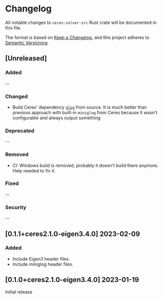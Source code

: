 # Changelog

All notable changes to `ceres-solver-src` Rust crate will be documented in this file.

The format is based on [Keep a Changelog](https://keepachangelog.com/en/1.0.0/),
and this project adheres to [Semantic Versioning](https://semver.org/spec/v2.0.0.html).

## [Unreleased]

### Added

--

### Changed

- Build Ceres' dependency [`glog`](https://github.com/google/glog) from source. It is much better than previous approach with built-in `miniglog` from Ceres because it wasn't configurable and always output something

### Deprecated

--

### Removed

- CI: Windows build is removed, probably it doesn't build there anymore. Help needed to fix it.

### Fixed

--

### Security

--

## [0.1.1+ceres2.1.0-eigen3.4.0] 2023-02-09

### Added

- Include Eigen3 header files.
- Include miniglog header files.

## [0.1.0+ceres2.1.0-eigen3.4.0] 2023-01-19

Initial release
